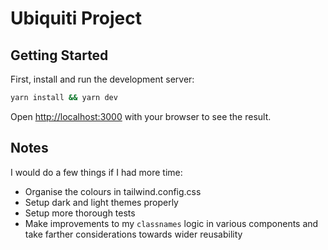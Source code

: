 # Ubiquiti Project

## Getting Started

First, install and run the development server:

```bash
yarn install && yarn dev
```

Open [http://localhost:3000](http://localhost:3000) with your browser to see the result.

## Notes

I would do a few things if I had more time:

* Organise the colours in tailwind.config.css
* Setup dark and light themes properly
* Setup more thorough tests
* Make improvements to my `classnames` logic in various components and take farther considerations towards wider reusability
